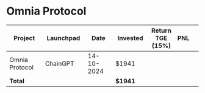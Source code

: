 # Omnia Protocol



<table data-full-width="true"><thead><tr><th width="152">Project</th><th width="138">Launchpad</th><th width="132">Date</th><th width="133">Invested</th><th>Return TGE (15%)</th><th>PNL</th><th></th></tr></thead><tbody><tr><td>Omnia Protocol</td><td>ChainGPT</td><td>14-10-2024</td><td>$1941</td><td></td><td></td><td></td></tr><tr><td><strong>Total</strong></td><td></td><td></td><td><strong>$1941</strong></td><td></td><td></td><td></td></tr></tbody></table>

